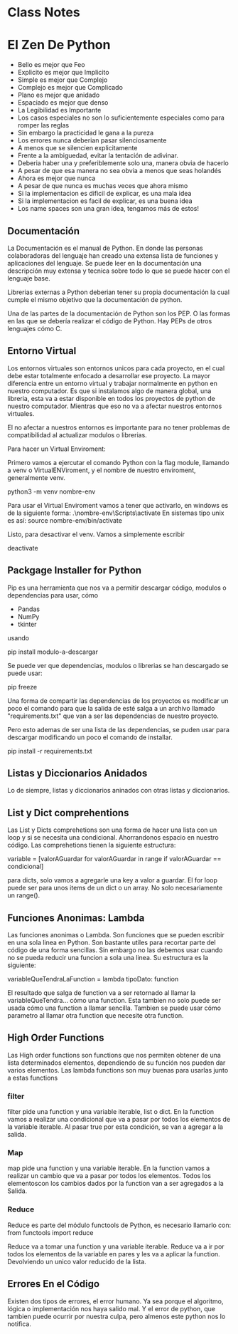 # Class Notes

# El Zen De Python

- Bello es mejor que Feo
- Explicito es mejor que Implicito
- Simple es mejor que Complejo
- Complejo es mejor que Complicado
- Plano es mejor que anidado
- Espaciado es mejor que denso
- La Legibilidad es Importante
- Los casos especiales no son lo suficientemente especiales como para romper las reglas
- Sin embargo la practicidad le gana a la pureza
- Los errores nunca deberian pasar silenciosamente 
- A menos que se silencien explicitamente
- Frente a la ambiguedad, evitar la tentación de adivinar.
- Deberia haber una y preferiblemente solo una, manera obvia de hacerlo
- A pesar de que esa manera no sea obvia a menos que seas holandés
- Ahora es mejor que nunca
- A pesar de que nunca es muchas veces que ahora mismo
- Si la implementacion es dificil de explicar, es una mala idea
- Si la implementacion es facil de explicar, es una buena idea
- Los name spaces son una gran idea, tengamos más de estos!

## Documentación

La Documentación es el manual de Python. En donde las personas colaboradoras del lenguaje han creado una extensa lista de funciones y 
aplicaciones del lenguaje. Se puede leer en la documentación una descripción muy extensa y tecnica sobre todo lo que se puede hacer 
con el lenguaje base. 

Librerias externas a Python deberian tener su propia documentación la cual cumple el mismo objetivo que la documentación de python.

Una de las partes de la documentación de Python son los PEP. O las formas en las que se debería realizar el código de Python. Hay PEPs de 
otros lenguajes cómo C.

## Entorno Virtual

Los entornos virtuales son entornos unicos para cada proyecto, en el cual debe estar totalmente enfocado a desarrollar ese proyecto. 
La mayor diferencia entre un entorno virtual y trabajar normalmente en python en nuestro computador. Es que si instalamos algo de manera 
global, una libreria, esta va a estar disponible en todos los proyectos de python de nuestro computador. Mientras que eso no va a afectar 
nuestros entornos virtuales.

El no afectar a nuestros entornos es importante para no tener problemas de compatibilidad al actualizar modulos o librerias.

Para hacer un Virtual Enviroment:

Primero vamos a ejercutar el comando Python con la flag module, llamando a venv o VirtualENViroment, y el nombre de nuestro enviroment, generalmente
venv.

python3 -m venv nombre-env

Para usar el Virtual Enviroment vamos a tener que activarlo, en windows es de la siguiente forma:
.\nombre-env\Scripts\activate
En sistemas tipo unix es así:
source nombre-env/bin/activate

Listo, para desactivar el venv. Vamos a simplemente escribir 

deactivate

## Packgage Installer for Python

Pip es una herramienta que nos va a permitir descargar código, modulos o dependencias para usar, cómo

- Pandas
- NumPy
- tkinter

usando 

pip install modulo-a-descargar

Se puede ver que dependencias, modulos o librerias se han descargado se puede usar:

pip freeze

Una forma de compartir las dependencias de los proyectos es modificar un poco el comando para que la salida de esté salga a un archivo 
llamado "requirements.txt" que van a ser las dependencias de nuestro proyecto. 

Pero esto ademas de ser una lista de las dependencias, se puden usar para descargar modificando un poco el comando de installar.

pip install -r requirements.txt

## Listas y Diccionarios Anidados

Lo de siempre, listas y diccionarios aninados con otras listas y diccionarios.

## List y Dict comprehentions

Las List y Dicts comprehetions son una forma de hacer una lista con un loop y si se necesita una condicional. Ahorrandonos espacio en nuestro 
código. Las comprehetions tienen la siguiente estructura:

variable = [valorAGuardar for valorAGuardar in range if valorAGuardar == condicional]

para dicts, solo vamos a agregarle una key a valor a guardar. 
El for loop puede ser para unos items de un dict o un array. No solo necesariamente un range().

## Funciones Anonimas: Lambda

Las funciones anonimas o Lambda. Son funciones que se pueden escribir en una sola linea en Python. Son bastante utiles para 
recortar parte del código de una forma sencillas. Sin embargo no las debemos usar cuando no se pueda reducir una funcion a sola una linea.
Su estructura es la siguiente:

variableQueTendraLaFunction = lambda tipoDato: function

El resultado que salga de function va a ser retornado al llamar la variableQueTendra... cómo una function. Esta tambien no solo puede ser usada
cómo una function a llamar sencilla. Tambien se puede usar cómo parametro al llamar otra function que necesite otra function.

## High Order Functions 

Las High order functions son functions que nos permiten obtener de una lista determinados elementos, dependiendo de su función nos pueden dar 
varios elementos. Las lambda functions son muy buenas para usarlas junto a estas functions

### filter
filter pide una function y una variable iterable, list o dict. En la function vamos a realizar una condicional que va a pasar por todos los 
elementos de la variable iterable. Al pasar true por esta condición, se van a agregar a la salida. 

### Map
map pide una function y una variable iterable. En la function vamos a realizar un cambio que va a pasar por todos los elementos. Todos los elementoscon los cambios dados por la function van a ser agregados a la Salida.

### Reduce

Reduce es parte del módulo functools de Python, es necesario llamarlo con: from functools import reduce

Reduce va a tomar una function y una variable iterable. Reduce va a ir por todos los elementos de la variable en pares y les va a aplicar la function. Devolviendo un unico valor reducido de la lista.

## Errores En el Código 

Existen dos tipos de errores, el error humano. Ya sea porque el algoritmo, lógica o implementación nos haya salido mal. Y el error de python, que 
tambien puede ocurrir por nuestra culpa, pero almenos este python nos lo notifica.


